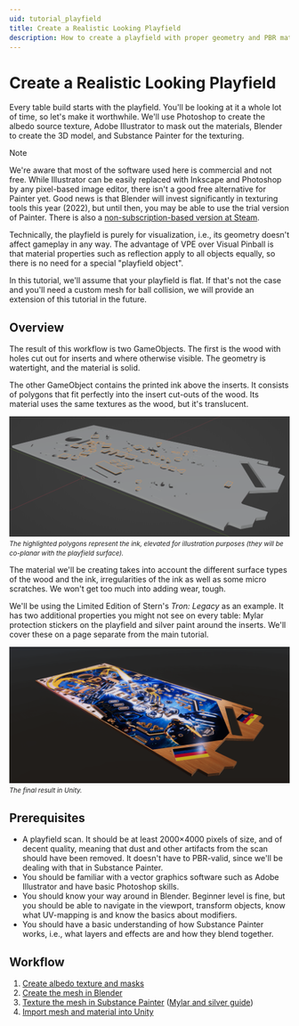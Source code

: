 ```yaml
---
uid: tutorial_playfield
title: Create a Realistic Looking Playfield
description: How to create a playfield with proper geometry and PBR material
---
```


# Create a Realistic Looking Playfield

Every table build starts with the playfield. You'll be looking at it a whole lot of time, so let's make it worthwhile. We'll use Photoshop to create the albedo source texture, Adobe Illustrator to mask out the materials, Blender to create the 3D model, and Substance Painter for the texturing.

> [!note]
> We're aware that most of the software used here is commercial and not free. While Illustrator can be easily replaced with Inkscape and Photoshop by any pixel-based image editor, there isn't a good free alternative for Painter yet. Good news is that Blender will invest significantly in texturing tools this year (2022), but until then, you may be able to use the trial version of Painter. There is also a [non-subscription-based version at Steam](https://store.steampowered.com/app/1775390/Substance_3D_Painter_2022/).

Technically, the playfield is purely for visualization, i.e., its geometry doesn't affect gameplay in any way. The advantage of VPE over Visual Pinball is that material properties such as reflection apply to all objects equally, so there is no need for a special "playfield object".

In this tutorial, we'll assume that your playfield is flat. If that's not the case and you'll need a custom mesh for ball collision, we will provide an extension of this tutorial in the future.

## Overview

The result of this workflow is two GameObjects. The first is the wood with holes cut out for inserts and where otherwise visible. The geometry is watertight, and the material is solid.

The other GameObject contains the printed ink above the inserts. It consists of polygons that fit perfectly into the insert cut-outs of the wood. Its material uses the same textures as the wood, but it's translucent.

![Overview](overview.png)
<small><i>The highlighted polygons represent the ink, elevated for illustration purposes (they will be co-planar with the playfield surface).</i></small>

The material we'll be creating takes into account the different surface types of the wood and the ink, irregularities of the ink as well as some micro scratches. We won't get too much into adding wear, tough.

We'll be using the Limited Edition of Stern's *Tron: Legacy* as an example. It has two additional properties you might not see on every table: Mylar protection stickers on the playfield and silver paint around the inserts. We'll cover these on a page separate from the main tutorial.

![Final result in Unity](tron-example.png)
<small><i>The final result in Unity.</i></small>

## Prerequisites

- A playfield scan. It should be at least 2000×4000 pixels of size, and of decent quality, meaning that dust and other artifacts from the scan should have been removed. It doesn't have to PBR-valid, since we'll be dealing with that in Substance Painter.
- You should be familiar with a vector graphics software such as Adobe Illustrator and have basic Photoshop skills.
- You should know your way around in Blender. Beginner level is fine, but you should be able to navigate in the viewport, transform objects, know what UV-mapping is and know the basics about modifiers.
- You should have a basic understanding of how Substance Painter works, i.e., what layers and effects are and how they blend together.

## Workflow

1. [Create albedo texture and masks](xref:tutorial_playfield_1)
3. [Create the mesh in Blender](xref:tutorial_playfield_2)
3. [Texture the mesh in Substance Painter](xref:tutorial_playfield_3) ([Mylar and silver guide](xref:tutorial_playfield_3b))
4. [Import mesh and material into Unity](xref:tutorial_playfield_4)
